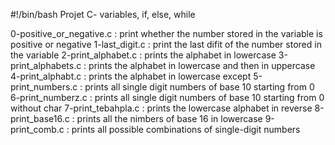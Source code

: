 #!/bin/bash
Projet C- variables, if, else, while

0-positive_or_negative.c : print whether the number stored in the variable is positive or negative
1-last_digit.c : print the last difit of the number stored in the variable
2-print_alphabet.c : prints the alphabet in lowercase
3-print_alphabets.c : prints the alphabet in lowercase and then in uppercase
4-print_alphabt.c : prints the alphabet in lowercase except
5-print_numbers.c : prints all single digit numbers of base 10 starting from 0
6-print_numberz.c : prints all single digit numbers of base 10 starting from 0 without char
7-print_tebahpla.c : prints the lowercase alphabet in reverse
8-print_base16.c : prints all the nimbers of base 16 in lowercase
9-print_comb.c : prints all possible combinations of single-digit numbers
